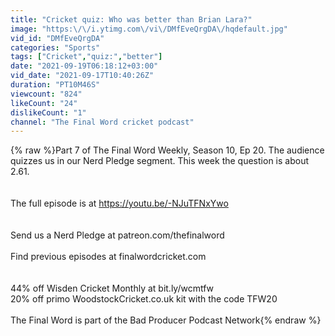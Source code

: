 ```yaml
---
title: "Cricket quiz: Who was better than Brian Lara?"
image: "https:\/\/i.ytimg.com\/vi\/DMfEveQrgDA\/hqdefault.jpg"
vid_id: "DMfEveQrgDA"
categories: "Sports"
tags: ["Cricket","quiz:","better"]
date: "2021-09-19T06:18:12+03:00"
vid_date: "2021-09-17T10:40:26Z"
duration: "PT10M46S"
viewcount: "824"
likeCount: "24"
dislikeCount: "1"
channel: "The Final Word cricket podcast"
---
```

{% raw %}Part 7 of The Final Word Weekly, Season 10, Ep 20. The audience quizzes us in our Nerd Pledge segment. This week the question is about 2.61.<br /><br /><br />The full episode is at <a rel="nofollow" target="blank" href="https://youtu.be/-NJuTFNxYwo">https://youtu.be/-NJuTFNxYwo</a><br /><br /><br />Send us a Nerd Pledge at patreon.com/thefinalword<br /><br />Find previous episodes at finalwordcricket.com<br /><br /><br />44% off Wisden Cricket Monthly at bit.ly/wcmtfw<br />20% off primo WoodstockCricket.co.uk kit with the code TFW20<br /><br />The Final Word is part of the Bad Producer Podcast Network{% endraw %}
